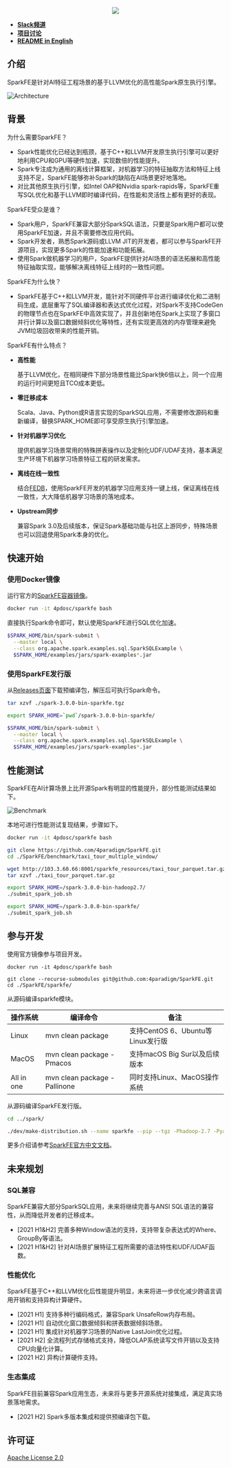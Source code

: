 
<div align=center><img src="./images/sparkfe_logo.png"/></div>

* [**Slack频道**](https://hybridsql-ws.slack.com/archives/C01TMST8AE7)
* [**项目讨论**](https://github.com/4paradigm/SparkFE/discussions)
* [**README in English**](./README.md)

## 介绍

SparkFE是针对AI特征工程场景的基于LLVM优化的高性能Spark原生执行引擎。

![Architecture](./images/sparkfe_architecture.png)

## 背景

为什么需要SparkFE？

* Spark性能优化已经达到瓶颈，基于C++和LLVM开发原生执行引擎可以更好地利用CPU和GPU等硬件加速，实现数倍的性能提升。
* Spark专注成为通用的离线计算框架，对机器学习的特征抽取方法和特征上线支持不足，SparkFE能够弥补Spark的缺陷在AI场景更好地落地。
* 对比其他原生执行引擎，如Intel OAP和Nvidia spark-rapids等，SparkFE重写SQL优化和基于LLVM即时编译代码，在性能和灵活性上都有更好的表现。

SparkFE受众是谁？

* Spark用户，SparkFE兼容大部分SparkSQL语法，只要是Spark用户都可以使用SparkFE加速，并且不需要修改应用代码。
* Spark开发者，熟悉Spark源码或LLVM JIT的开发者，都可以参与SparkFE开源项目，实现更多Spark的性能加速和功能拓展。
* 使用Spark做机器学习的用户，SparkFE提供针对AI场景的语法拓展和高性能特征抽取实现，能够解决离线特征上线时的一致性问题。

SparkFE为什么快？

* SparkFE基于C++和LLVM开发，能针对不同硬件平台进行编译优化和二进制码生成，底层重写了SQL编译器和表达式优化过程，对Spark不支持CodeGen的物理节点也在SparkFE中高效实现了，并且创新地在Spark上实现了多窗口并行计算以及窗口数据倾斜优化等特性，还有实现更高效的内存管理来避免JVM垃圾回收带来的性能开销。

SparkFE有什么特点？

* **高性能**

    基于LLVM优化，在相同硬件下部分场景性能比Spark快6倍以上，同一个应用的运行时间更短且TCO成本更低。
    
* **零迁移成本**

    Scala、Java、Python或R语言实现的SparkSQL应用，不需要修改源码和重新编译，替换SPARK_HOME即可享受原生执行引擎加速。
    
* **针对机器学习优化**
  
    提供机器学习场景常用的特殊拼表操作以及定制化UDF/UDAF支持，基本满足生产环境下机器学习场景特征工程的研发需求。

* **离线在线一致性**
  
    结合[FEDB](https://github.com/4paradigm/fedb)，使用SparkFE开发的机器学习应用支持一键上线，保证离线在线一致性，大大降低机器学习场景的落地成本。

* **Upstream同步** 
  
    兼容Spark 3.0及后续版本，保证Spark基础功能与社区上游同步，特殊场景也可以回退使用Spark本身的优化。

## 快速开始

### 使用Docker镜像

运行官方的[SparkFE容器镜像](https://hub.docker.com/r/4pdosc/sparkfe)。

```bash
docker run -it 4pdosc/sparkfe bash
```

直接执行Spark命令即可，默认使用SparkFE进行SQL优化加速。

```bash
$SPARK_HOME/bin/spark-submit \
  --master local \
  --class org.apache.spark.examples.sql.SparkSQLExample \
  $SPARK_HOME/examples/jars/spark-examples*.jar
```

### 使用SparkFE发行版

从[Releases页面](https://github.com/4paradigm/SparkFE/releases)下载预编译包，解压后可执行Spark命令。

```bash
tar xzvf ./spark-3.0.0-bin-sparkfe.tgz

export SPARK_HOME=`pwd`/spark-3.0.0-bin-sparkfe/

$SPARK_HOME/bin/spark-submit \
  --master local \
  --class org.apache.spark.examples.sql.SparkSQLExample \
  $SPARK_HOME/examples/jars/spark-examples*.jar
```

## 性能测试

SparkFE在AI计算场景上比开源Spark有明显的性能提升，部分性能测试结果如下。

![Benchmark](./images/sparkfe_benchmark.png)

本地可进行性能测试复现结果，步骤如下。

```bash
docker run -it 4pdosc/sparkfe bash

git clone https://github.com/4paradigm/SparkFE.git 
cd ./SparkFE/benchmark/taxi_tour_multiple_window/

wget http://103.3.60.66:8001/sparkfe_resources/taxi_tour_parquet.tar.gz
tar xzvf ./taxi_tour_parquet.tar.gz

export SPARK_HOME=/spark-3.0.0-bin-hadoop2.7/
./submit_spark_job.sh

export SPARK_HOME=/spark-3.0.0-bin-sparkfe/
./submit_spark_job.sh
```

## 参与开发

使用官方镜像参与项目开发。

```
docker run -it 4pdosc/sparkfe bash

git clone --recurse-submodules git@github.com:4paradigm/SparkFE.git
cd ./SparkFE/sparkfe/
```

从源码编译sparkfe模块。

| 操作系统 | 编译命令 | 备注 |
| ------- | ------ | ---- |
| Linux	  | mvn clean package| 支持CentOS 6、Ubuntu等Linux发行版 |
| MacOS   | mvn clean package -Pmacos | 支持macOS Big Sur以及后续版本 |
| All in one | mvn clean package -Pallinone | 同时支持Linux、MacOS操作系统 |

从源码编译SparkFE发行版。

```bash
cd ../spark/

./dev/make-distribution.sh --name sparkfe --pip --tgz -Phadoop-2.7 -Pyarn
```

更多介绍请参考[SparkFE官方中文文档](https://docs.fedb.io/v/zh-hans/sparkfe)。

## 未来规划

### SQL兼容

SparkFE兼容大部分SparkSQL应用，未来将继续完善与ANSI SQL语法的兼容性，从而降低开发者的迁移成本。

* [2021 H1&H2] 完善多种Window语法的支持，支持带复杂表达式的Where、GroupBy等语法。
* [2021 H1&H2] 针对AI场景扩展特征工程所需要的语法特性和UDF/UDAF函数。

### 性能优化

SparkFE基于C++和LLVM优化后性能提升明显，未来将进一步优化减少跨语言调用开销和支持异构计算硬件。

* [2021 H1] 支持多种行编码格式，兼容Spark UnsafeRow内存布局。
* [2021 H1] 自动优化窗口数据倾斜和拼表数据倾斜场景。
* [2021 H1] 集成针对机器学习场景的Native LastJoin优化过程。
* [2021 H2] 全流程列式存储格式支持，降低OLAP系统读写文件开销以及支持CPU向量化计算。
* [2021 H2] 异构计算硬件支持。

### 生态集成

SparkFE目前兼容Spark应用生态，未来将与更多开源系统对接集成，满足真实场景落地需求。

* [2021 H2] Spark多版本集成和提供预编译包下载。

## 许可证

[Apache License 2.0](./LICENSE)
